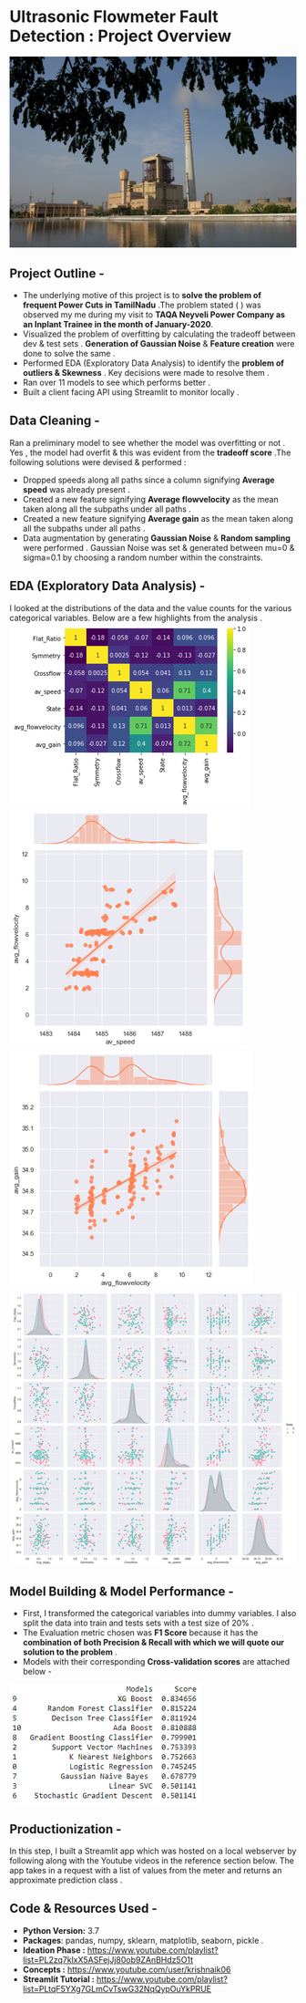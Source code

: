 # Ultrasonic Flowmeter Fault Detection : Project Overview 

![](taqa-neyveli.jpg)

## Project Outline - 
- The underlying motive of this project is to **solve the problem of frequent Power Cuts in TamilNadu** .The problem stated ( ) was observed my me during my visit to **TAQA Neyveli Power Company as an Inplant Trainee in the month of January-2020**.
- Visualized the problem of overfitting by calculating the tradeoff between dev & test sets . **Generation of Gaussian Noise** & **Feature creation** were done to solve the same .
- Performed EDA (Exploratory Data Analysis) to identify the **problem of outliers & Skewness** . Key decisions were made to resolve them . 
- Ran over 11 models to see which performs better . 
- Built a client facing API using Streamlit to monitor locally . 

## Data Cleaning - 
Ran a preliminary model to see whether the model was overfitting or not . Yes , the model had overfit & this was evident from the **tradeoff score** .The following solutions were devised & performed :
- Dropped speeds along all paths since a column signifying **Average speed** was already present .
- Created a new feature signifying **Average flowvelocity** as the mean taken along all the subpaths under all paths .
- Created a new feature signifying **Average gain** as the mean taken along all the subpaths under all paths .
- Data augmentation by generating **Gaussian Noise** & **Random sampling** were performed . Gaussian Noise was set & generated between mu=0 & sigma=0.1 by choosing a random number within the constraints.

## EDA (Exploratory Data Analysis) - 
I looked at the distributions of the data and the value counts for the various categorical variables. Below are a few highlights from the analysis .
![](correlation.png)
![](feature-correlation-1.png)
![](feature-correlation-2.png)  	
![](pairplot.png)

## Model Building & Model Performance - 
- First, I transformed the categorical variables into dummy variables. I also split the data into train and tests sets with a test size of 20% . 
- The Evaluation metric chosen was **F1 Score** because it has the **combination of both Precision & Recall with which we will quote our solution to the problem** . 
- Models with their corresponding **Cross-validation scores** are attached below - 

![](model-performance.PNG)

## Productionization - 
In this step, I built a Streamlit app which was hosted on a local webserver by following along with the Youtube videos in the reference section below. The app takes in a request with a list of values from the meter and returns an approximate prediction class . 

## Code & Resources Used -
- **Python Version:** 3.7
- **Packages**: pandas, numpy, sklearn, matplotlib, seaborn, pickle .
- **Ideation Phase :** https://www.youtube.com/playlist?list=PL2zq7klxX5ASFejJj80ob9ZAnBHdz5O1t
- **Concepts :** https://www.youtube.com/user/krishnaik06
- **Streamlit Tutorial :** https://www.youtube.com/playlist?list=PLtqF5YXg7GLmCvTswG32NqQypOuYkPRUE
